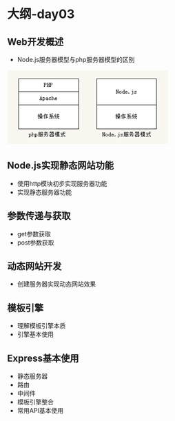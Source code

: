 # 大纲-day03

## Web开发概述
- Node.js服务器模型与php服务器模型的区别

![](img/server.png)

## Node.js实现静态网站功能
- 使用http模块初步实现服务器功能
- 实现静态服务器功能

## 参数传递与获取
- get参数获取
- post参数获取

## 动态网站开发
- 创建服务器实现动态网站效果

## 模板引擎
- 理解模板引擎本质
- 引擎基本使用

## Express基本使用
- 静态服务器
- 路由
- 中间件
- 模板引擎整合
- 常用API基本使用





